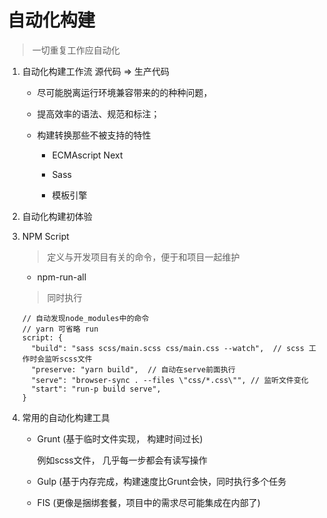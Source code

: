 # 自动化构建
> 一切重复工作应自动化

1. 自动化构建工作流  源代码 => 生产代码

    * 尽可能脱离运行环境兼容带来的的种种问题，

    * 提高效率的语法、规范和标注；

    * 构建转换那些不被支持的特性

      * ECMAscript Next

      * Sass

      * 模板引擎

2. 自动化构建初体验

3. NPM Script
   > 定义与开发项目有关的命令，便于和项目一起维护

      * npm-run-all
    > 同时执行

   ```
   // 自动发现node_modules中的命令
   // yarn 可省略 run
   script: {
     "build": "sass scss/main.scss css/main.css --watch",  // scss 工作时会监听scss文件
     "preserve: "yarn build",  // 自动在serve前面执行
     "serve": "browser-sync . --files \"css/*.css\"", // 监听文件变化
     "start": "run-p build serve",
   }
   ```

4. 常用的自动化构建工具

   * Grunt (基于临时文件实现， 构建时间过长)
      
      例如scss文件， 几乎每一步都会有读写操作

   * Gulp (基于内存完成，构建速度比Grunt会快，同时执行多个任务

   * FIS (更像是捆绑套餐，项目中的需求尽可能集成在内部了)


    
    


